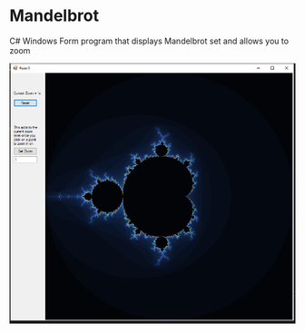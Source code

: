 # Mandelbrot
C# Windows Form program that displays Mandelbrot set and allows you to zoom

![alt text](https://github.com/presleyduggan/Mandelbrot/blob/main/mandelbrot_zoom_preview.PNG?raw=true)
